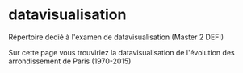 # datavisualisation
Répertoire dedié à l'examen de datavisualisation (Master 2 DEFI)

Sur cette page vous trouviriez la datavisualisation de l'évolution des arrondissement de Paris (1970-2015)

<div class="flourish-embed flourish-chart" data-src="visualisation/4874798"><script src="https://public.flourish.studio/resources/embed.js"></script></div>

